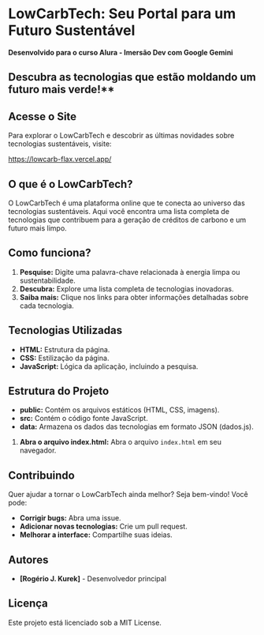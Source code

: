 # LowCarbTech: Seu Portal para um Futuro Sustentável
**Desenvolvido para o curso Alura - Imersão Dev com Google Gemini**

## Descubra as tecnologias que estão moldando um futuro mais verde!**

## Acesse o Site

Para explorar o LowCarbTech e descobrir as últimas novidades sobre tecnologias sustentáveis, visite:

https://lowcarb-flax.vercel.app/


## O que é o LowCarbTech?

O LowCarbTech é uma plataforma online que te conecta ao universo das tecnologias sustentáveis. Aqui você encontra uma lista completa de tecnologias que contribuem para a geração de créditos de carbono e um futuro mais limpo.

## Como funciona?

1. **Pesquise:** Digite uma palavra-chave relacionada à energia limpa ou sustentabilidade.
2. **Descubra:** Explore uma lista completa de tecnologias inovadoras.
3. **Saiba mais:** Clique nos links para obter informações detalhadas sobre cada tecnologia.

## Tecnologias Utilizadas

* **HTML:** Estrutura da página.
* **CSS:** Estilização da página.
* **JavaScript:** Lógica da aplicação, incluindo a pesquisa.

## Estrutura do Projeto

* **public:** Contém os arquivos estáticos (HTML, CSS, imagens).
* **src:** Contém o código fonte JavaScript.
* **data:** Armazena os dados das tecnologias em formato JSON (dados.js).

1. **Abra o arquivo index.html:** Abra o arquivo `index.html` em seu navegador.

## Contribuindo

Quer ajudar a tornar o LowCarbTech ainda melhor? Seja bem-vindo! Você pode:

* **Corrigir bugs:** Abra uma issue.
* **Adicionar novas tecnologias:** Crie um pull request.
* **Melhorar a interface:** Compartilhe suas ideias.

## Autores

* **[Rogério J. Kurek]** - Desenvolvedor principal

## Licença

Este projeto está licenciado sob a MIT License.
